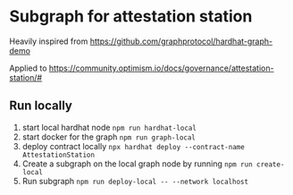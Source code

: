 # Subgraph for attestation station

Heavily inspired from https://github.com/graphprotocol/hardhat-graph-demo

Applied to https://community.optimism.io/docs/governance/attestation-station/#

## Run locally
1. start local hardhat node `npm run hardhat-local`
2. start docker for the graph `npm run graph-local`
3. deploy contract locally `npx hardhat deploy --contract-name AttestationStation`
4. Create a subgraph on the local graph node by running `npm run create-local`
5. Run subgraph `npm run deploy-local -- --network localhost`
